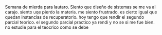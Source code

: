 
Semana de mierda para lautaro. 
Siento que diseño de sistemas se me va al carajo. siento uqe pierdo la materia. me siento frustrado. es cierto igual que quedan instancias de recuperatorio.
hoy tengo que rendir el segundo parcial teorico. el segundo parcial practico ya rendi y no se si me fue bien. 
no estudie para el teocrico como se debe


